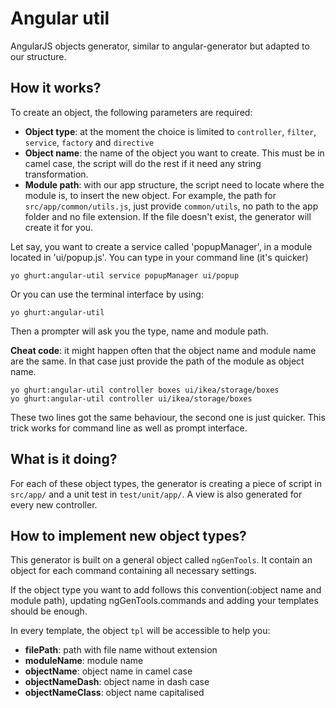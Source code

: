 # Angular util

AngularJS objects generator, similar to angular-generator but adapted to our structure.

## How it works?

To create an object, the following parameters are required:

 - **Object type**: at the moment the choice is limited to `controller`, `filter`, `service`, `factory` and `directive`
 - **Object name**: the name of the object you want to create. This must be in camel case, the script will do the rest if it need any string transformation.
 - **Module path**: with our app structure, the script need to locate where the module is, to insert the new object. For example, the path for `src/app/common/utils.js`, just provide `common/utils`, no path to the app folder and no file extension. If the file doesn't exist, the generator will create it for you.

Let say, you want to create a service called 'popupManager', in a module located in 'ui/popup.js'. You can type in your command line (it's quicker)
```
yo ghurt:angular-util service popupManager ui/popup
```
Or you can use the terminal interface by using:
```
yo ghurt:angular-util
```
Then a prompter will ask you the type, name and module path.

**Cheat code**: it might happen often that the object name and module name are the same. In that case just provide the path of the module as object name.
```
yo ghurt:angular-util controller boxes ui/ikea/storage/boxes
yo ghurt:angular-util controller ui/ikea/storage/boxes
```
These two lines got the same behaviour, the second one is just quicker. This trick works for command line as well as prompt interface.

## What is it doing?

For each of these object types, the generator is creating a piece of script in `src/app/` and a unit test in `test/unit/app/`. A view is also generated for every new controller.

## How to implement new object types?

This generator is built on a general object called `ngGenTools`. It contain an object for each command containing all necessary settings.

If the object type you want to add follows this convention(:object name and module path), updating ngGenTools.commands and adding your templates should be enough.

In every template, the object `tpl` will be accessible to help you:

 - **filePath**: path with file name without extension
 - **moduleName**: module name
 - **objectName**: object name in camel case
 - **objectNameDash**: object name in dash case
 - **objectNameClass**: object name capitalised